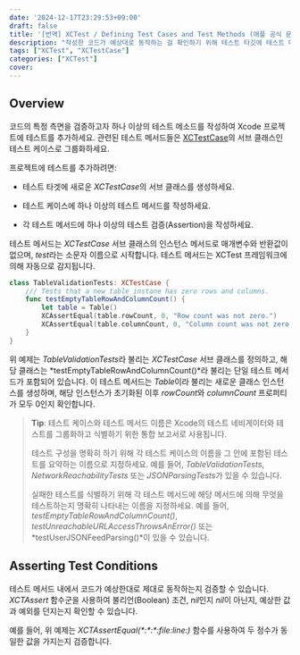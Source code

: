 ```yaml
---
date: '2024-12-17T23:29:53+09:00'
draft: false
title: '[번역] XCTest / Defining Test Cases and Test Methods (애플 공식 문서)'
description: "작성한 코드가 예상대로 동작하는 걸 확인하기 위해 테스트 타깃에 테스트 메소드와 테스트 케이스를 추가하세요."
tags: ["XCTest", "XCTestCase"]
categories: ["XCTest"]
cover:
---
```


## Overview

코드의 특정 측면을 검증하고자 하나 이상의 테스트 메소드를 작성하여 Xcode 프로젝트에 테스트를 추가하세요. 관련된 테스트 메서드들은 [XCTestCase]()의 서브 클래스인 테스트 케이스로 그룹화하세요.

프로젝트에 테스트를 추가하려면:

* 테스트 타겟에 새로운 *XCTestCase*의 서브 클래스를 생성하세요.

* 테스트 케이스에 하나 이상의 테스트 메서드를 작성하세요.

* 각 테스트 메서드에 하나 이상의 테스트 검증(Assertion)을 작성하세요.

테스트 메서드는 *XCTestCase* 서브 클래스의 인스턴스 메서드로 매개변수와 반환값이 없으며, *test*라는 소문자 이름으로 시작합니다. 테스트 메서드는 XCTest 프레임워크에 의해 자동으로 감지됩니다.

```swift
class TableValidationTests: XCTestCase {
	/// Tests that a new table instane has zero rows and columns.
    func testEmptyTableRowAndColumnCount() {
    	let table = Table()
        XCAssertEqual(table.rowCount, 0, "Row count was not zero.")
        XCAssertEqual(table.columnCount, 0, "Column count was not zero.")
    }
}
```

위 예제는 *TableValidationTests*라 불리는 *XCTestCase* 서브 클래스를 정의하고, 해당 클래스는 *testEmptyTableRowAndColumnCount()*라 불리는 단일 테스트 메서드가 포함되어 있습니다. 이 테스트 메서드는 *Table*이라 불리는 새로운 클래스 인스턴스를 생성하며, 해당 인스턴스가 초기화된 이후 *rowCount*와 *columnCount* 프로퍼티가 모두 0인지 확인합니다.

> **Tip**:
> 테스트 케이스와 테스트 메서드 이름은 Xcode의 테스트 네비게이터와 테스트를 그룹화하고 식별하기 위한 통합 보고서로 사용됩니다.
>
> 테스트 구성을 명확히 하기 위해 각 테스트 케이스의 이름을 그 안에 포함된 테스트를 요약하는 이름으로 지정하세요. 예를 들어, *TableValidationTests*, *NetworkReachabilityTests* 또는 *JSONParsingTests*가 있을 수 있습니다.
>
> 실패한 테스트를 식별하기 위해 각 테스트 메서드에 해당 메서드에 의해 무엇을 테스트하는지 명확히 나타내는 이름을 지정하세요. 예를 들어, *testEmptyTableRowAndColumnCount()*, *testUnreachableURLAccessThrowsAnError()* 또는 *testUserJSONFeedParsing()*이 있을 수 있습니다. 

## Asserting Test Conditions

테스트 메서드 내에서 코드가 예상한대로 제대로 동작하는지 검증할 수 있습니다. *XCTAssert* 함수군을 사용하여 불리언(Boolean) 조건, *nil*인지 *nil*이 아닌지, 예상한 값과 예외를 던지는지 확인할 수 있습니다.

예를 들어, 위 예제는 *XCTAssertEqual(\*:\*:\*:file:line:)* 함수를 사용하여 두 정수가 동일한 값을 가지는지 검증합니다.